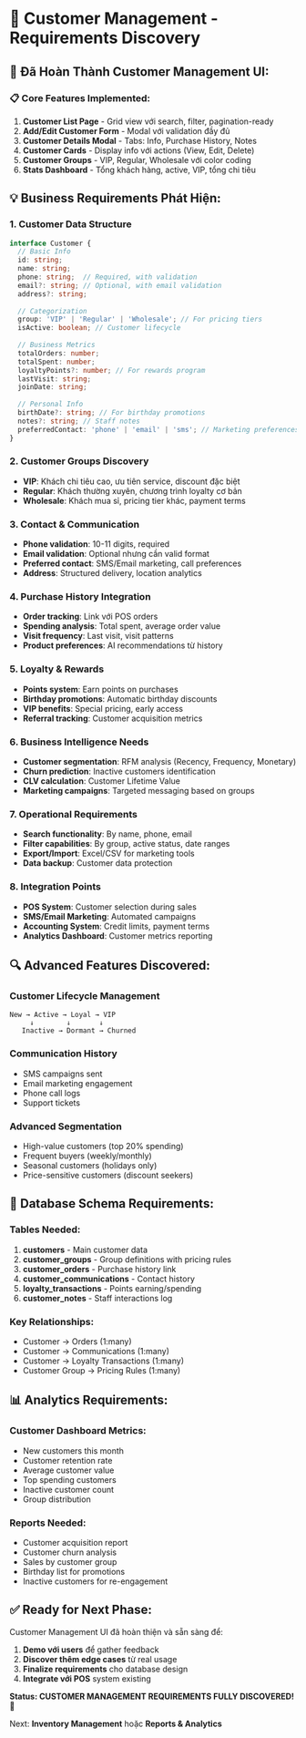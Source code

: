 # 👥 Customer Management - Requirements Discovery

## 🎯 **Đã Hoàn Thành Customer Management UI:**

### **📋 Core Features Implemented:**
1. **Customer List Page** - Grid view với search, filter, pagination-ready
2. **Add/Edit Customer Form** - Modal với validation đầy đủ
3. **Customer Details Modal** - Tabs: Info, Purchase History, Notes
4. **Customer Cards** - Display info với actions (View, Edit, Delete)
5. **Customer Groups** - VIP, Regular, Wholesale với color coding
6. **Stats Dashboard** - Tổng khách hàng, active, VIP, tổng chi tiêu

## 💡 **Business Requirements Phát Hiện:**

### **1. Customer Data Structure**
```typescript
interface Customer {
  // Basic Info
  id: string;
  name: string;
  phone: string;  // Required, with validation
  email?: string; // Optional, with email validation
  address?: string;
  
  // Categorization
  group: 'VIP' | 'Regular' | 'Wholesale'; // For pricing tiers
  isActive: boolean; // Customer lifecycle
  
  // Business Metrics
  totalOrders: number;
  totalSpent: number;
  loyaltyPoints?: number; // For rewards program
  lastVisit: string;
  joinDate: string;
  
  // Personal Info
  birthDate?: string; // For birthday promotions
  notes?: string; // Staff notes
  preferredContact: 'phone' | 'email' | 'sms'; // Marketing preferences
}
```

### **2. Customer Groups Discovery**
- **VIP**: Khách chi tiêu cao, ưu tiên service, discount đặc biệt
- **Regular**: Khách thường xuyên, chương trình loyalty cơ bản
- **Wholesale**: Khách mua sỉ, pricing tier khác, payment terms

### **3. Contact & Communication**
- **Phone validation**: 10-11 digits, required
- **Email validation**: Optional nhưng cần valid format
- **Preferred contact**: SMS/Email marketing, call preferences
- **Address**: Structured delivery, location analytics

### **4. Purchase History Integration**
- **Order tracking**: Link với POS orders
- **Spending analysis**: Total spent, average order value
- **Visit frequency**: Last visit, visit patterns
- **Product preferences**: AI recommendations từ history

### **5. Loyalty & Rewards**
- **Points system**: Earn points on purchases
- **Birthday promotions**: Automatic birthday discounts
- **VIP benefits**: Special pricing, early access
- **Referral tracking**: Customer acquisition metrics

### **6. Business Intelligence Needs**
- **Customer segmentation**: RFM analysis (Recency, Frequency, Monetary)
- **Churn prediction**: Inactive customers identification
- **CLV calculation**: Customer Lifetime Value
- **Marketing campaigns**: Targeted messaging based on groups

### **7. Operational Requirements**
- **Search functionality**: By name, phone, email
- **Filter capabilities**: By group, active status, date ranges
- **Export/Import**: Excel/CSV for marketing tools
- **Data backup**: Customer data protection

### **8. Integration Points**
- **POS System**: Customer selection during sales
- **SMS/Email Marketing**: Automated campaigns
- **Accounting System**: Credit limits, payment terms
- **Analytics Dashboard**: Customer metrics reporting

## 🔍 **Advanced Features Discovered:**

### **Customer Lifecycle Management**
```
New → Active → Loyal → VIP
     ↓        ↓       ↓
   Inactive → Dormant → Churned
```

### **Communication History**
- SMS campaigns sent
- Email marketing engagement  
- Phone call logs
- Support tickets

### **Advanced Segmentation**
- High-value customers (top 20% spending)
- Frequent buyers (weekly/monthly)
- Seasonal customers (holidays only)
- Price-sensitive customers (discount seekers)

## 🚀 **Database Schema Requirements:**

### **Tables Needed:**
1. **customers** - Main customer data
2. **customer_groups** - Group definitions with pricing rules
3. **customer_orders** - Purchase history link
4. **customer_communications** - Contact history
5. **loyalty_transactions** - Points earning/spending
6. **customer_notes** - Staff interactions log

### **Key Relationships:**
- Customer → Orders (1:many)
- Customer → Communications (1:many)  
- Customer → Loyalty Transactions (1:many)
- Customer Group → Pricing Rules (1:many)

## 📊 **Analytics Requirements:**

### **Customer Dashboard Metrics:**
- New customers this month
- Customer retention rate
- Average customer value
- Top spending customers
- Inactive customer count
- Group distribution

### **Reports Needed:**
- Customer acquisition report
- Customer churn analysis
- Sales by customer group
- Birthday list for promotions
- Inactive customers for re-engagement

## ✅ **Ready for Next Phase:**

Customer Management UI đã hoàn thiện và sẵn sàng để:
1. **Demo với users** để gather feedback
2. **Discover thêm edge cases** từ real usage
3. **Finalize requirements** cho database design
4. **Integrate với POS** system existing

**Status: CUSTOMER MANAGEMENT REQUIREMENTS FULLY DISCOVERED! 🎉**

Next: **Inventory Management** hoặc **Reports & Analytics**
